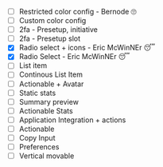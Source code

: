 - [ ] Restricted color config - Bernode 🙄
- [ ] Custom color config
- [ ] 2fa - Presetup, initiative
- [ ] 2fa - Presetup slot
- [x] Radio select + icons - Eric McWinNEr 😴
- [x] Radio Select - Eric McWinNEr 😴
- [ ] List item
- [ ] Continous List Item
- [ ] Actionable + Avatar
- [ ] Static stats
- [ ] Summary preview
- [ ] Actionable Stats
- [ ] Application Integration + actions
- [ ] Actionable
- [ ] Copy Input
- [ ] Preferences
- [ ] Vertical movable 